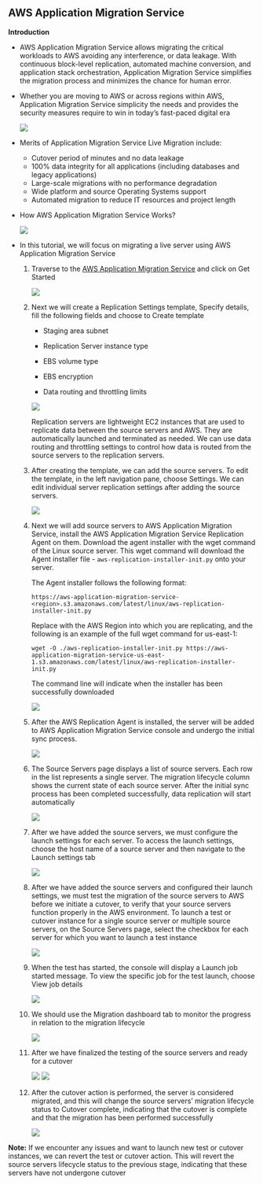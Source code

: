 ## AWS Application Migration Service

**Introduction**

- AWS Application Migration Service allows migrating the critical workloads to AWS avoiding any interference, or data leakage. With continuous block-level replication, automated machine conversion, and application stack orchestration, Application Migration Service simplifies the migration process and minimizes the chance for human error.

- Whether you are moving to AWS or across regions within AWS, Application Migration Service simplicity the needs and provides the security measures require to win in today’s fast-paced digital era

    <img src="images/image1.png" class="inline"/>

- Merits of Application Migration Service Live Migration include:

  - Cutover period of minutes and no data leakage
  - 100% data integrity for all applications (including databases and legacy applications)
  - Large-scale migrations with no performance degradation 
  - Wide platform and source Operating Systems support
  - Automated migration to reduce IT resources and project length

- How AWS Application Migration Service Works? 

    <img src="images/image2.png" class="inline"/>

- In this tutorial, we will focus on migrating a live server using AWS Application Migration Service

    1. Traverse to the <a href="https://console.aws.amazon.com/mgn/">AWS Application Migration Service</a> and click on Get Started 

        <img src="images/image3.png" class="inline"/> 
           
    2. Next we will create a Replication Settings template, Specify details, fill the following fields and choose to Create template
      
        - Staging area subnet

        - Replication Server instance type

        - EBS volume type

        - EBS encryption

        - Data routing and throttling limits
        
        <img src="images/image4.png" class="inline"/> 

       Replication servers are lightweight EC2 instances that are used to replicate data between the source servers and AWS. They are automatically launched and terminated as needed. We can use data routing and throttling settings to control how data is routed from the source servers to the replication servers.

     3. After creating the template, we can add the source servers. To edit the template, in the left navigation pane, choose Settings. We can edit individual server replication settings after adding the source servers.
     
        <img src="images/image5.png" class="inline"/> 
     
     4. Next we will add source servers to AWS Application Migration Service, install the AWS Application Migration Service Replication Agent on them. Download the agent installer with the wget command of the Linux source server. This wget command will download the Agent installer file - ``aws-replication-installer-init.py`` onto your server.
        
        The Agent installer follows the following format: 
        
        ``https://aws-application-migration-service-<region>.s3.amazonaws.com/latest/linux/aws-replication-installer-init.py``
        
        Replace <region> with the AWS Region into which you are replicating, and the following is an example of the full wget command for us-east-1:

        ``wget -O ./aws-replication-installer-init.py https://aws-application-migration-service-us-east-1.s3.amazonaws.com/latest/linux/aws-replication-installer-init.py``

        The command line will indicate when the installer has been successfully downloaded
  
        <img src="images/image6.png" class="inline"/> 
  
     5. After the AWS Replication Agent is installed, the server will be added to AWS Application Migration Service console and undergo the initial sync process.​

        <img src="images/image7.png" class="inline"/> 
  
     6. The Source Servers page displays a list of source servers. Each row in the list represents a single server. The migration lifecycle column shows the current state of each source server. After the initial sync process has been completed successfully, data replication will start automatically
  
        <img src="images/image8.png" class="inline"/> 
  
     7. After we have added the source servers, we must configure the launch settings for each server. To access the launch settings, choose the host name of a source server and then navigate to the Launch settings tab
  
        <img src="images/image9.png" class="inline"/> 

     8. After we have added the source servers and configured their launch settings, we must test the migration of the source servers to AWS before we initiate a cutover, to verify that your source servers function properly in the AWS environment. To launch a test or cutover instance for a single source server or multiple source servers, on the Source Servers page, select the checkbox for each server for which you want to launch a test instance
  
        <img src="images/image10.png" class="inline"/> 
  
     9. When the test has started, the console will display a Launch job started message. To view the specific job for the test launch, choose View job details
  
        <img src="images/image11.png" class="inline"/>
  
    10. We should use the Migration dashboard tab to monitor the progress in relation to the migration lifecycle
  
        <img src="images/image12.png" class="inline"/>
     
    11. After we have finalized the testing of the source servers and ready for a cutover
    
        <img src="images/image13.png" class="inline"/>
    
        <img src="images/image14.png" class="inline"/>
    
    12. After the cutover action is performed, the server is considered migrated, and this will change the source servers’ migration lifecycle status to Cutover complete, indicating that the cutover is complete and that the migration has been performed successfully
        
        <img src="images/image15.png" class="inline"/>

**Note:** If we encounter any issues and want to launch new test or cutover instances, we can revert the test or cutover action. This will revert the source servers lifecycle status to the previous stage, indicating that these servers have not undergone cutover
